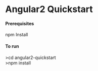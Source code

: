 <h1>Angular2 Quickstart</h1>

<h4>Prerequisites</h4>
npm Install

<h4>To run</h4>
>cd angular2-quickstart <br>
>npm install